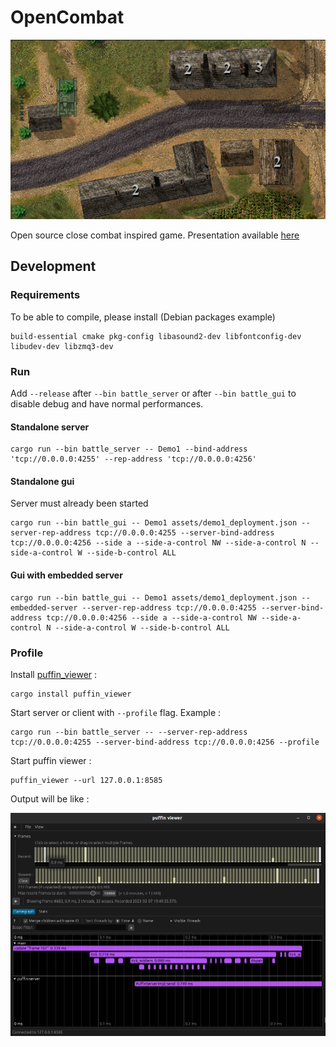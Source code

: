 # OpenCombat

![OpenCombat illustration](intro.png)

Open source close combat inspired game. Presentation available [here](http://www.closecombatseries.net/CCS/modules.php?name=Forums&file=viewtopic&t=11696)

## Development

### Requirements

To be able to compile, please install (Debian packages example)

    build-essential cmake pkg-config libasound2-dev libfontconfig-dev libudev-dev libzmq3-dev

### Run

Add `--release` after `--bin battle_server` or after `--bin battle_gui` to disable debug and have normal performances.

#### Standalone server

    cargo run --bin battle_server -- Demo1 --bind-address 'tcp://0.0.0.0:4255' --rep-address 'tcp://0.0.0.0:4256'

#### Standalone gui

Server must already been started

    cargo run --bin battle_gui -- Demo1 assets/demo1_deployment.json --server-rep-address tcp://0.0.0.0:4255 --server-bind-address tcp://0.0.0.0:4256 --side a --side-a-control NW --side-a-control N --side-a-control W --side-b-control ALL

#### Gui with embedded server

    cargo run --bin battle_gui -- Demo1 assets/demo1_deployment.json --embedded-server --server-rep-address tcp://0.0.0.0:4255 --server-bind-address tcp://0.0.0.0:4256 --side a --side-a-control NW --side-a-control N --side-a-control W --side-b-control ALL


### Profile

Install [puffin_viewer](https://github.com/EmbarkStudios/puffin/tree/main/puffin_viewer) :

    cargo install puffin_viewer

Start server or client with `--profile` flag. Example :

    cargo run --bin battle_server -- --server-rep-address tcp://0.0.0.0:4255 --server-bind-address tcp://0.0.0.0:4256 --profile

Start puffin viewer :

    puffin_viewer --url 127.0.0.1:8585

Output will be like :

![Puffin viewer](puffin_viewer.png)
